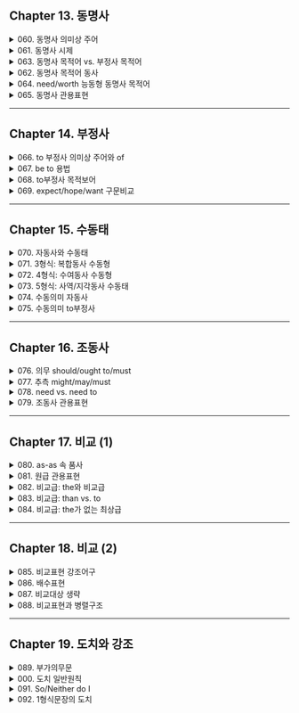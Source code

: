 ## Chapter 13. 동명사

<details>
<summary>060. 동명사 의미상 주어</summary>
</details>

<details>
<summary>061. 동명사 시제</summary>
</details>

<details>
<summary>063. 동명사 목적어 vs. 부정사 목적어</summary>
</details>

<details>
<summary>062. 동명사 목적어 동사</summary>
</details>

<details>
<summary>064. need/worth 능동형 동명사 목적어</summary>
</details>

<details>
<summary>065. 동명사 관용표현</summary>
</details>

---

## Chapter 14. 부정사

<details>
<summary>066. to 부정사 의미상 주어와 of</summary>
</details>

<details>
<summary>067. be to 용법</summary>
</details>

<details>
<summary>068. to부정사 목적보어</summary>
</details>

<details>
<summary>069. expect/hope/want 구문비교</summary>
</details>

---

## Chapter 15. 수동태

<details>
<summary>070. 자동사와 수동태</summary>
</details>

<details>
<summary>071. 3형식: 복합동사 수동형</summary>
</details>

<details>
<summary>072. 4형식: 수여동사 수동형</summary>
</details>

<details>
<summary>073. 5형식: 사역/지각동사 수동태</summary>
</details>

<details>
<summary>074. 수동의미 자동사</summary>
</details>

<details>
<summary>075. 수동의미 to부정사</summary>
</details>

---

## Chapter 16. 조동사

<details>
<summary>076. 의무 should/ought to/must</summary>
</details>

<details>
<summary>077. 추측 might/may/must</summary>
</details>

<details>
<summary>078. need vs. need to</summary>
</details>

<details>
<summary>079. 조동사 관용표현</summary>
</details>

---

## Chapter 17. 비교 (1)

<details>
<summary>080. as-as 속 품사</summary>
</details>

<details>
<summary>081. 원급 관용표현</summary>
</details>

<details>
<summary>082. 비교급: the와 비교급</summary>
</details>

<details>
<summary>083. 비교급: than vs. to</summary>
</details>

<details>
<summary>084. 비교급: the가 없는 최상급</summary>
</details>

---

## Chapter 18. 비교 (2)

<details>
<summary>085. 비교표현 강조어구</summary>
</details>

<details>
<summary>086. 배수표현</summary>
</details>

<details>
<summary>087. 비교대상 생략</summary>
</details>

<details>
<summary>088. 비교표현과 병렬구조</summary>
</details>

---

## Chapter 19. 도치와 강조

<details>
<summary>089. 부가의무문</summary>
</details>

<details>
<summary>000. 도치 일반원칙</summary>
</details>

<details>
<summary>091. So/Neither do I</summary>
</details>

<details>
<summary>092. 1형식문장의 도치</summary>
</details>

